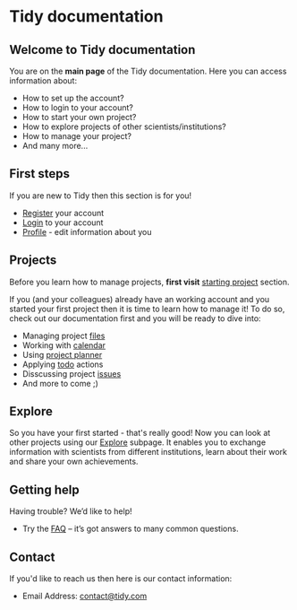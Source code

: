 # Tidy documentation

## Welcome to Tidy documentation

You are on the **main page** of the Tidy documentation. Here you can access information about:

* How to set up the account?
* How to login to your account?
* How to start your own project?
* How to explore projects of other scientists/institutions?
* How to manage your project?
* And many more...

## First steps

If you are new to Tidy then this section is for you!

* [Register](docs/user-documentation/user-docs/registration.md) your account
* [Login](docs/user-documentation/user-docs/login.md) to your account
* [Profile](docs/user-documentation/user-docs/profile.md) - edit information about you

## Projects

Before you learn how to manage projects, **first visit** [starting project](docs/user-documentation/project-docs/new_project.md) section.

If you (and your colleagues) already have an working account and you started your first project then it is time to learn how to manage it! To do so, check out our documentation first and you will be ready to dive into:

* Managing project [files](docs/user-documentation/project-docs/files.md)
* Working with [calendar](docs/user-documentation/project-docs/calendar.md)
* Using [project planner](docs/user-documentation/project-docs/planner.md)
* Applying [todo](docs/user-documentation/project-docs/todo.md) actions
* Disscussing project [issues](docs/user-documentation/project-docs/issues.md)
* And more to come ;)

## Explore 

So you have your first started - that's really good! Now you can look at other projects using our [Explore](docs/user-documentation/explore-docs/explore.md) subpage. It enables you to exchange information with scientists from different institutions, learn about their work and share your own achievements. 


## Getting help

Having trouble? We’d like to help!

* Try the [FAQ](docs/user-documentation/user-docs/faq.md) – it’s got answers to many common questions.

## Contact

If you'd like to reach us then here is our contact information:

* Email Address: contact@tidy.com
